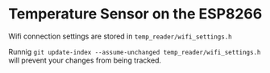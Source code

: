 # Temperature Sensor on the ESP8266

Wifi connection settings are stored in  `temp_reader/wifi_settings.h`

Runnig ```git update-index --assume-unchanged temp_reader/wifi_settings.h``` will prevent your changes from being tracked.
